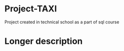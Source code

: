 # Project-TAXI
Project created in technical school as a part of sql course

<h1>Longer description</h1>
